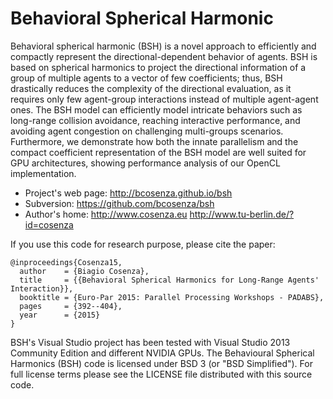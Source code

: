 Behavioral Spherical Harmonic
==============
Behavioral spherical harmonic (BSH) is a novel approach to efficiently and compactly represent the directional-dependent behavior of agents. BSH is based on spherical harmonics to project the directional information of a group of multiple agents to a vector of few coefficients; thus, BSH drastically reduces the complexity of the directional evaluation, as it requires only few agent-group interactions instead of multiple agent-agent ones. 
The BSH model can efficiently model intricate behaviors such as long-range collision avoidance, reaching interactive performance, and avoiding agent congestion on challenging multi-groups scenarios. 
Furthermore, we demonstrate how both the innate parallelism and the compact coefficient representation of the BSH model are well suited for GPU architectures, showing performance analysis of our OpenCL implementation.


- Project's web page: http://bcosenza.github.io/bsh
- Subversion:         https://github.com/bcosenza/bsh
- Author's home:      http://www.cosenza.eu http://www.tu-berlin.de/?id=cosenza

If you use this code for research purpose, please cite the paper:

```
@inproceedings{Cosenza15,
  author    = {Biagio Cosenza},
  title     = {{Behavioral Spherical Harmonics for Long-Range Agents' Interaction}},
  booktitle = {Euro-Par 2015: Parallel Processing Workshops - PADABS},
  pages     = {392--404},
  year      = {2015}  
}
```

BSH's Visual Studio project has been tested with Visual Studio 2013 Community Edition and different NVIDIA GPUs.
The Behavioural Spherical Harmonics (BSH) code is licensed under BSD 3 (or "BSD Simplified").
For full license terms please see the LICENSE file distributed with this source code.
